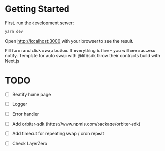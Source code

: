 # Getting Started

First, run the development server:

```bash
yarn dev
```

Open [http://localhost:3000](http://localhost:3000) with your browser to see the result.

Fill form and click swap button. If everything is fine - you will see success notify.
Template for auto swap with @lifi/sdk throw their contracts build with Next.js



# TODO

- [ ] Beatify home page
- [ ] Logger
- [ ] Error handler
- [ ] Add orbiter-sdk (https://www.npmjs.com/package/orbiter-sdk)
- [ ] Add timeout for repeating swap / cron repeat
- [ ] Check LayerZero



